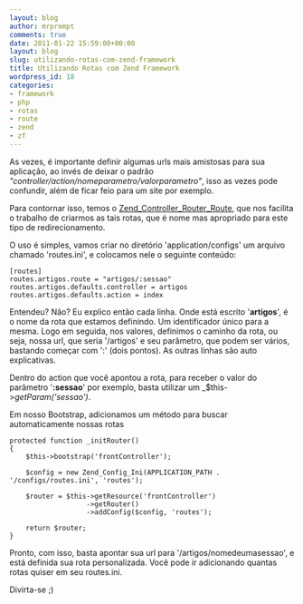 ```yaml
---
layout: blog
author: mrprompt
comments: true
date: 2011-01-22 15:59:00+00:00
layout: blog
slug: utilizando-rotas-com-zend-framework
title: Utilizando Rotas com Zend Framework
wordpress_id: 18
categories:
- framework
- php
- rotas
- route
- zend
- zf
---
```


As vezes, é importante definir algumas urls mais amistosas para sua aplicação, ao invés de deixar o padrão _"controller/action/nomeparametro/valorparametro"_, isso as vezes pode confundir, além de ficar feio para um site por exemplo.

Para contornar isso, temos o [Zend_Controller_Router_Route](http://framework.zend.com/manual/en/zend.controller.router.html), que nos facilita o trabalho de criarmos as tais rotas, que é nome mas apropriado para este tipo de redirecionamento.

O uso é simples, vamos criar no diretório 'application/configs' um arquivo chamado 'routes.ini', e colocamos nele o seguinte conteúdo:
```
[routes]
routes.artigos.route = "artigos/:sessao"
routes.artigos.defaults.controller = artigos
routes.artigos.defaults.action = index

```

Entendeu? Não? Eu explico então cada linha. Onde está escrito '**artigos**', é o nome da rota que estamos definindo. Um identificador único para a mesma. Logo em seguida, nos valores, definimos o caminho da rota, ou seja, nossa url, que seria '/artigos' e seu parâmetro, que podem ser vários, bastando começar com ':' (dois pontos). As outras linhas são auto explicativas.

Dentro do action que você apontou a rota, para receber o valor do parâmetro '**:sessao**' por exemplo, basta utilizar um _$this->_getParam('sessao')_.

Em nosso Bootstrap, adicionamos um método para buscar automaticamente nossas rotas
```
protected function _initRouter()
{
    $this->bootstrap('frontController');

    $config = new Zend_Config_Ini(APPLICATION_PATH . '/configs/routes.ini', 'routes');

    $router = $this->getResource('frontController')
                   ->getRouter()
                   ->addConfig($config, 'routes');

    return $router;
}
```
Pronto, com isso, basta apontar sua url para '/artigos/nomedeumasessao', e está definida sua rota personalizada. Você pode ir adicionando quantas rotas quiser em seu routes.ini.



Divirta-se ;)
